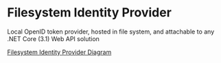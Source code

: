 # Filesystem Identity Provider
Local OpenID token provider, hosted in file system, and attachable to any .NET Core (3.1) Web API solution

[Filesystem Identity Provider Diagram](https://github.com/antongeorgescu/file-system-identity-provider/issues/1#issue-1323503343)
